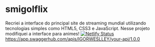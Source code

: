 # smigolflix
Recriei a interface do principal site de streaming mundial utilizando tecnologias simples como HTML5, CSS3 e JavaScript. Nesse projeto modifiquei a interface para animes! 
[![Netlify Status](https://api.netlify.com/api/v1/badges/634a26e7-a85d-4754-aa9a-2ee914d31796/deploy-status)](https://app.netlify.com/sites/smigolflix/deploys)
https://app.swaggerhub.com/apis/IGORWESLLEY/your-api/1.0.0
